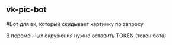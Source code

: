 ## vk-pic-bot
#Бот для вк, который скидывает картинку по запросу


В переменных окружения нужно оставить TOKEN (токен бота)
